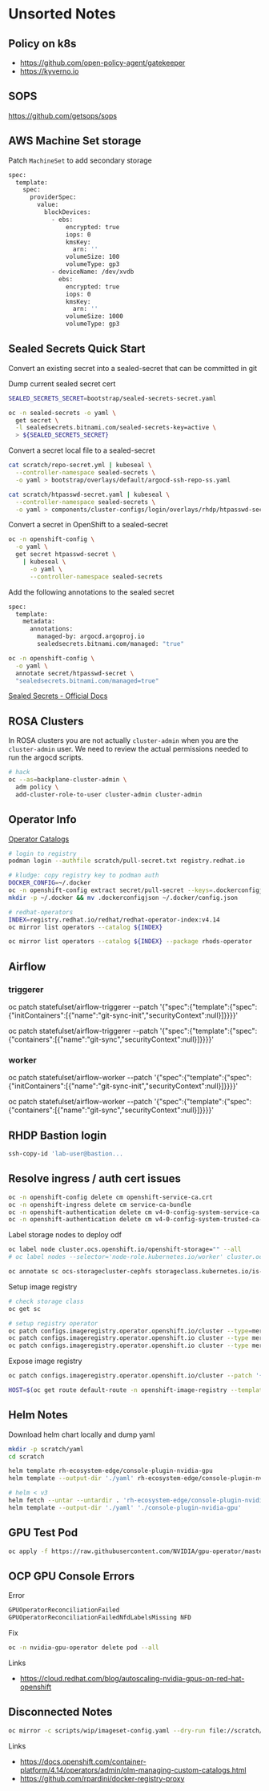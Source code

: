 # Unsorted Notes

## Policy on k8s

- https://github.com/open-policy-agent/gatekeeper
- https://kyverno.io

## SOPS

https://github.com/getsops/sops

## AWS Machine Set storage

Patch `MachineSet` to add secondary storage

```sh
spec:
  template:
    spec:
      providerSpec:
        value:
          blockDevices:
            - ebs:
                encrypted: true
                iops: 0
                kmsKey:
                  arn: ''
                volumeSize: 100
                volumeType: gp3
            - deviceName: /dev/xvdb
              ebs:
                encrypted: true
                iops: 0
                kmsKey:
                  arn: ''
                volumeSize: 1000
                volumeType: gp3
```

## Sealed Secrets Quick Start

Convert an existing secret into a sealed-secret that can be committed in git

Dump current sealed secret cert

```sh
SEALED_SECRETS_SECRET=bootstrap/sealed-secrets-secret.yaml

oc -n sealed-secrets -o yaml \
  get secret \
  -l sealedsecrets.bitnami.com/sealed-secrets-key=active \
  > ${SEALED_SECRETS_SECRET}
```

Convert a secret local file to a sealed-secret

```sh
cat scratch/repo-secret.yml | kubeseal \
  --controller-namespace sealed-secrets \
  -o yaml > bootstrap/overlays/default/argocd-ssh-repo-ss.yaml
```

```sh
cat scratch/htpasswd-secret.yaml | kubeseal \
  --controller-namespace sealed-secrets \
  -o yaml > components/cluster-configs/login/overlays/rhdp/htpasswd-secret-ss.yaml
```

Convert a secret in OpenShift to a sealed-secret

```sh
oc -n openshift-config \
  -o yaml \
  get secret htpasswd-secret \
    | kubeseal \
      -o yaml \
      --controller-namespace sealed-secrets
```
  
Add the following annotations to the sealed secret

```sh
spec:
  template:
    metadata:
      annotations:
        managed-by: argocd.argoproj.io
        sealedsecrets.bitnami.com/managed: "true"
```

```sh
oc -n openshift-config \
  -o yaml \
  annotate secret/htpasswd-secret \
  "sealedsecrets.bitnami.com/managed=true"
```

[Sealed Secrets - Official Docs](https://github.com/bitnami-labs/sealed-secrets)

## ROSA Clusters

In ROSA clusters you are not actually `cluster-admin` when you are the `cluster-admin` user. We need to review the actual permissions needed to run the argocd scripts.

```sh
# hack
oc --as=backplane-cluster-admin \
  adm policy \
  add-cluster-role-to-user cluster-admin cluster-admin
```

## Operator Info

[Operator Catalogs](https://docs.openshift.com/container-platform/4.14/operators/understanding/olm-rh-catalogs.html#olm-rh-catalogs_olm-rh-catalogs)

```sh
# login to registry
podman login --authfile scratch/pull-secret.txt registry.redhat.io

# kludge: copy registry key to podman auth
DOCKER_CONFIG=~/.docker
oc -n openshift-config extract secret/pull-secret --keys=.dockerconfigjson
mkdir -p ~/.docker && mv .dockerconfigjson ~/.docker/config.json

# redhat-operators
INDEX=registry.redhat.io/redhat/redhat-operator-index:v4.14
oc mirror list operators --catalog ${INDEX}

oc mirror list operators --catalog ${INDEX} --package rhods-operator
```

## Airflow

### triggerer

oc patch statefulset/airflow-triggerer --patch '{"spec":{"template":{"spec":{"initContainers":[{"name":"git-sync-init","securityContext":null}]}}}}'

oc patch statefulset/airflow-triggerer --patch '{"spec":{"template":{"spec":{"containers":[{"name":"git-sync","securityContext":null}]}}}}'

### worker

oc patch statefulset/airflow-worker --patch '{"spec":{"template":{"spec":{"initContainers":[{"name":"git-sync-init","securityContext":null}]}}}}'

oc patch statefulset/airflow-worker --patch '{"spec":{"template":{"spec":{"containers":[{"name":"git-sync","securityContext":null}]}}}}'

## RHDP Bastion login

```sh
ssh-copy-id 'lab-user@bastion...
```

## Resolve ingress / auth cert issues

```sh
oc -n openshift-config delete cm openshift-service-ca.crt
oc -n openshift-ingress delete cm service-ca-bundle 
oc -n openshift-authentication delete cm v4-0-config-system-service-ca
oc -n openshift-authentication delete cm v4-0-config-system-trusted-ca-bundle
```

Label storage nodes to deploy odf

```sh
oc label node cluster.ocs.openshift.io/openshift-storage="" --all
# oc label nodes --selector='node-role.kubernetes.io/worker' cluster.ocs.openshift.io/openshift-storage="" --overwrite=true

oc annotate sc ocs-storagecluster-cephfs storageclass.kubernetes.io/is-default-class="true"
```

Setup image registry

```sh
# check storage class
oc get sc

# setup registry operator
oc patch configs.imageregistry.operator.openshift.io/cluster --type=merge -p '{"spec":{"rolloutStrategy":"RollingUpdate","replicas":2}}'
oc patch configs.imageregistry.operator.openshift.io cluster --type merge -p '{"spec":{"managementState":"Managed"}}'
oc patch configs.imageregistry.operator.openshift.io cluster --type merge -p '{"spec":{"storage":{"pvc":{"claim": null}}}}'
```

Expose image registry

```sh
oc patch configs.imageregistry.operator.openshift.io/cluster --patch '{"spec":{"defaultRoute":true}}' --type=merge

HOST=$(oc get route default-route -n openshift-image-registry --template='{{ .spec.host }}')
```

## Helm Notes

Download helm chart locally and dump yaml

```sh
mkdir -p scratch/yaml
cd scratch

helm template rh-ecosystem-edge/console-plugin-nvidia-gpu
helm template --output-dir './yaml' rh-ecosystem-edge/console-plugin-nvidia-gpu

# helm < v3
helm fetch --untar --untardir . 'rh-ecosystem-edge/console-plugin-nvidia-gpu' 
helm template --output-dir './yaml' './console-plugin-nvidia-gpu'
```

## GPU Test Pod

```sh
oc apply -f https://raw.githubusercontent.com/NVIDIA/gpu-operator/master/tests/gpu-pod.yaml
```

## OCP GPU Console Errors

Error

```sh
GPUOperatorReconciliationFailed
GPUOperatorReconciliationFailedNfdLabelsMissing NFD
```

Fix

```sh
oc -n nvidia-gpu-operator delete pod --all
```

Links

- https://cloud.redhat.com/blog/autoscaling-nvidia-gpus-on-red-hat-openshift

## Disconnected Notes

```sh
oc mirror -c scripts/wip/imageset-config.yaml --dry-run file://scratch/mirror_media
```

Links

- https://docs.openshift.com/container-platform/4.14/operators/admin/olm-managing-custom-catalogs.html
- https://github.com/rpardini/docker-registry-proxy
